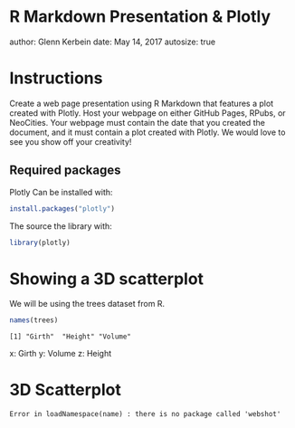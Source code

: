 R Markdown Presentation & Plotly
========================================================
author: Glenn Kerbein
date: May 14, 2017
autosize: true

Instructions
========================================================

Create a web page presentation using R Markdown that features a plot created with Plotly. Host your webpage on either GitHub Pages, RPubs, or NeoCities. Your webpage must contain the date that you created the document, and it must contain a plot created with Plotly. We would love to see you show off your creativity!

## Required packages
Plotly
Can be installed with:

```r
install.packages("plotly")
```
The source the library with:

```r
library(plotly)
```

Showing a 3D scatterplot
========================================================

We will be using the trees dataset from R.

```r
names(trees)
```

```
[1] "Girth"  "Height" "Volume"
```
x: Girth
y: Volume
z: Height

3D Scatterplot
========================================================



```
Error in loadNamespace(name) : there is no package called 'webshot'
```
